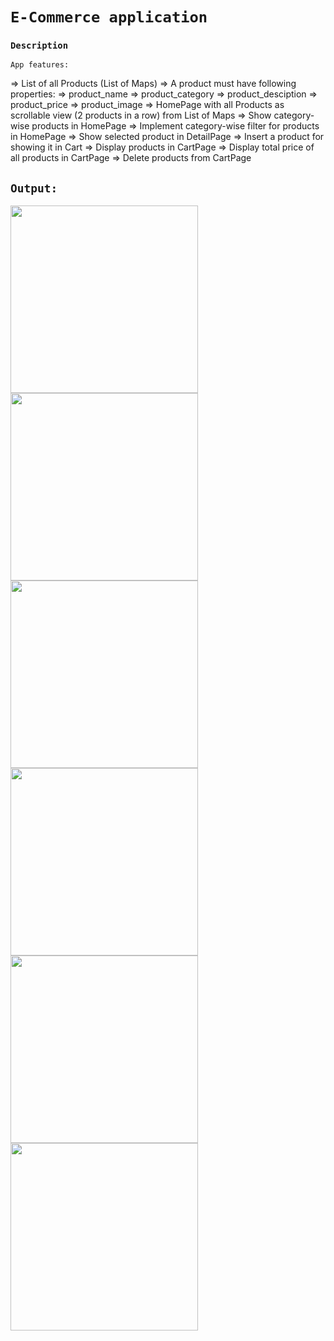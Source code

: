 # `E-Commerce application`
### `Description`
    App features:
=> List of all Products (List of Maps)
=> A product must have following properties:
=> product_name
=> product_category
=> product_desciption
=> product_price
=> product_image
=> HomePage with all Products as scrollable view (2 products in a row) from List of Maps
=> Show category-wise products in HomePage
=> Implement category-wise filter for products in HomePage
=> Show selected product in DetailPage
=> Insert a product for showing it in Cart
=> Display products in CartPage
=> Display total price of all products in CartPage
=> Delete products from CartPage

## `Output:`

<img src="https://github.com/JayKalsariya/e_com_exam/assets/141019761/d82c27c1-a685-402d-88d1-7a2cfaf85e6a" width="300">
<img src="https://github.com/JayKalsariya/e_com_exam/assets/141019761/462fcfdf-c3e1-4622-96ff-5998d4faa7b5" width="300">
<img src="https://github.com/JayKalsariya/e_com_exam/assets/141019761/415ea4ec-0fab-487e-a914-29670f921c57" width="300">
<img src="https://github.com/JayKalsariya/e_com_exam/assets/141019761/228ac2f5-ed21-4b72-8fdc-a59072763998" width="300">
<img src="https://github.com/JayKalsariya/e_com_exam/assets/141019761/06ebcd6f-980e-4d61-9215-a5058aef5568" width="300">
<img src="https://github.com/JayKalsariya/e_com_exam/assets/141019761/bfd9cb5d-59a1-4e1d-bacb-3cef43effcc3" width="300">







